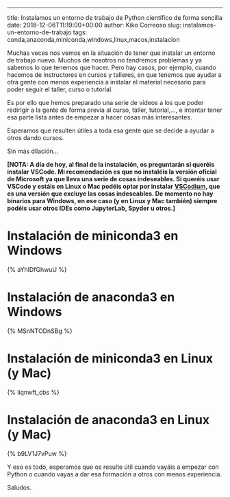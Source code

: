 ---
title: Instalamos un entorno de trabajo de Python científico de forma sencilla
date: 2018-12-06T11:19:00+00:00
author: Kiko Correoso 
slug: instalamos-un-entorno-de-trabajo 
tags: conda,anaconda,miniconda,windows,linux,macos,instalacion

Muchas veces nos vemos en la situación de tener que instalar un entorno de trabajo nuevo. Muchos de nosotros no tendremos problemas y ya sabemos lo que tenemos que hacer. Pero hay casos, por ejemplo, cuando hacemos de instructores en cursos y talleres, en que tenemos que ayudar a otra gente con menos experiencia a instalar el material necesario para poder seguir el taller, curso o tutorial.

Es por ello que hemos preparado una serie de vídeos a los que poder redirigir a la gente de forma previa al curso, taller, tutorial,..., e intentar tener esa parte lista antes de empezar a hacer cosas más interesantes.

Esperamos que resulten útiles a toda esa gente que se decide a ayudar a otros dando cursos.

Sin más dilación...

**[NOTA: A día de hoy, al final de la instalación, os preguntarán si queréis instalar VSCode. Mi recomendación es que no instaléis la versión oficial de Microsoft ya que lleva una serie de cosas indeseables. Si queréis usar VSCode y estáis en Linux o Mac podéis optar por instalar [VSCodium](https://github.com/VSCodium/vscodium), que es una versión que excluye las cosas indeseables. De momento no hay binarios para Windows, en ese caso (y en Linux y Mac también) siempre podéis usar otros IDEs como JupyterLab, Spyder u otros.]**

# Instalación de miniconda3 en Windows

{% aYhlDfGhwuU %}

# Instalación de anaconda3 en Windows

{% MSnNTODnSBg %}

# Instalación de miniconda3 en Linux (y Mac)

{% liqnwft_cbs %}

# Instalación de anaconda3 en Linux (y Mac)

{% b9LV1J7vPuw %}

Y eso es todo, esperamos que os resulte útil cuando vayáis a empezar con Python o cuando vayas a dar esa formación a otros con menos experiencia.

Saludos.

